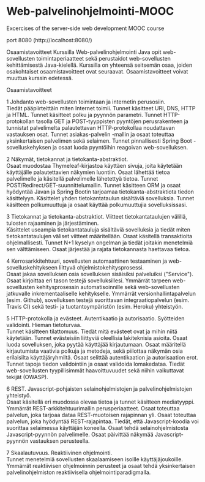 # Web-palvelinohjelmointi-MOOC
Excercises of the server-side web development MOOC course

port 8080 (http://localhost:8080/)


Osaamistavoitteet
Kurssilla Web-palvelinohjelmointi Java opit web-sovellusten toimintaperiaatteet sekä perustaidot web-sovellusten kehittämisestä Java-kielellä. Kurssilla on yhteensä seitsemän osaa, joiden osakohtaiset osaamistavoitteet ovat seuraavat. Osaamistavoitteet voivat muuttua kurssin edetessä.

Osaamistavoitteet
    
1	Johdanto web-sovellusten toimintaan ja internetin perusosiin.    
Tiedät pääpiirteittäin miten Internet toimii. Tunnet käsitteet URI, DNS, HTTP ja HTML. Tunnet käsitteet polku ja pyynnön parametri. Tunnet HTTP-protokollan tasolla GET ja POST-tyyppisten pyyntöjen perusrakenteen ja tunnistat palvelimelta palautettavan HTTP-protokollaa noudattavan vastauksen osat. Tunnet asiakas-palvelin -mallin ja osaat toteuttaa yksinkertaisen palvelimen sekä selaimen. Tunnet pinnallisesti Spring Boot -sovelluskehyksen ja osaat luoda pyyntöihin reagoivan web-sovelluksen.
    
2	Näkymät, tietokannat ja tietokanta-abstraktiot.	    
Osaat muodostaa Thymeleaf-kirjastoa käyttäen sivuja, joita käytetään käyttäjälle palautettavien näkymien luontiin. Osaat lähettää tietoa palvelimelle ja käsitellä palvelimelle lähetettyä tietoa. Tunnet POST/Redirect/GET-suunnittelumallin. Tunnet käsitteen ORM ja osaat hyödyntää Javan ja Spring Bootin tarjoamaa tietokanta-abstraktiota tiedon käsittelyyn. Käsittelet yhden tietokantataulun sisältäviä sovelluksia. Tunnet käsitteen polkumuuttuja ja osaat käyttää polkumuuttujia sovelluksissasi.
    
3	Tietokannat ja tietokanta-abstraktiot. Viitteet tietokantataulujen välillä, tulosten rajaaminen ja järjestäminen.	    
Käsittelet useampia tietokantatauluja sisältäviä sovelluksia ja tiedät miten tietokantataulujen väliset viitteet määritellään. Osaat käsitellä transaktioita ohjelmallisesti. Tunnet N+1 kyselyn ongelman ja tiedät joitakin menetelmiä sen välttämiseen. Osaat järjestää ja rajata tietokannasta haettavaa tietoa.
    
4	Kerrosarkkitehtuuri, sovellusten automaattinen testaaminen ja web-sovelluskehitykseen liittyvä ohjelmistokehitysprosessi.	    
Osaat jakaa sovelluksen osia sovelluksen sisäisiksi palveluiksi ("Service"). Osaat kirjoittaa eri tason testejä sovelluksillesi. Ymmärrät tarpeen web-sovellusten kehitysprosessin automatisoinnille sekä web-sovellusten jatkuvalle inkrementaaliselle kehitykselle. Ymmärrät versionhallintapalvelun (esim. Github), sovelluksen testejä suorittavan integraatiopalvelun (esim. Travis CI) sekä testi- ja tuotantoympäristön (esim. Heroku) yhteistyön.
    
5	HTTP-protokolla ja evästeet. Autentikaatio ja autorisaatio. Syötteiden validointi. Hieman tietoturvaa.	    
Tunnet käsitteen tilattomuus. Tiedät mitä evästeet ovat ja mihin niitä käytetään. Tunnet evästeisiin liittyviä oleellisia lakiteknisia asioita. Osaat luoda sovelluksen, joka pyytää käyttäjää kirjautumaan. Osaat määritellä kirjautumista vaativia polkuja ja metodeja, sekä piilottaa näkymän osia erilaisilta käyttäjäryhmiltä. Osaat selittää autentikaation ja autorisaation erot. Tunnet tapoja tiedon validointiin ja osaat validoida lomakedataa. Tiedät web-sovellusten tyypillisimmät haavoittuvuudet sekä niihin vaikuttavat tekijät (OWASP).
    
6	REST. Javascript-pohjaisten selainohjelmistojen ja palvelinohjelmistojen yhteistyö.	    
Osaat käsitellä eri muodossa olevaa tietoa ja tunnet käsitteen mediatyyppi. Ymmärrät REST-arkkitehtuurimallin perusperiaatteet. Osaat toteuttaa palvelun, joka tarjoaa dataa REST-muotoisen rajapinnan yli. Osaat toteuttaa palvelun, joka hyödyntää REST-rajapintaa. Tiedät, että Javascript-koodia voi suorittaa selaimessa käyttäjän koneella. Osaat tehdä selainohjelmistosta Javascript-pyynnön palvelimelle. Osaat päivittää näkymää Javascript-pyynnön vastauksen perusteella.
    
7	Skaalautuvuus. Reaktiivinen ohjelmointi.	    
Tunnet menetelmiä sovellusten skaalaamiseen isoille käyttäjäjoukoille. Ymmärrät reaktiivisen ohjelmoinnin perusteet ja osaat tehdä yksinkertaisen palvelinohjelmiston reaktiivisella ohjelmointiparadigmalla.
